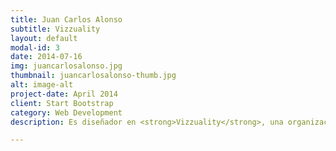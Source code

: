 ```yaml
---
title: Juan Carlos Alonso
subtitle: Vizzuality
layout: default
modal-id: 3
date: 2014-07-16
img: juancarlosalonso.jpg
thumbnail: juancarlosalonso-thumb.jpg
alt: image-alt
project-date: April 2014
client: Start Bootstrap
category: Web Development
description: Es diseñador en <strong>Vizzuality</strong>, una organización ​que hace del diseño de datos un impulsor del cambio. Vizzuality ofrece aplicaciones que ayudan a la mejor comprensión de los datos a través de su visualización para comprender procesos como la deforestación, la preparación para los desastres, el flujo mundial del comercio de productos agrícolas o la acción contra el cambio climático en todo el mundo.

---
```

